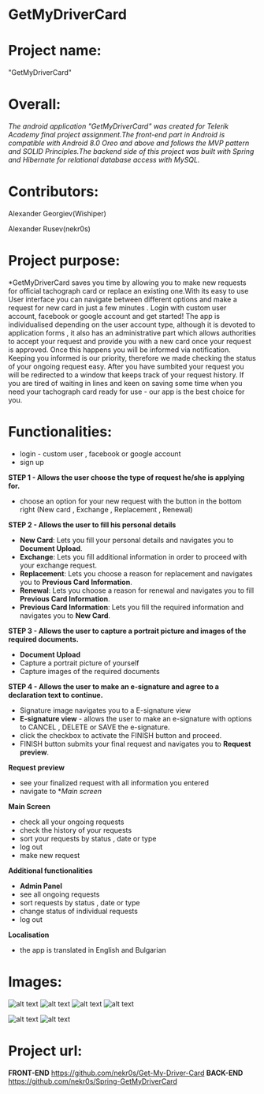# GetMyDriverCard

**<h1>Project name:</h1>** "GetMyDriverCard"

**<h1>Overall:</h1>**
 
 *The android application "GetMyDriverCard" was created for Telerik Academy final project assignment.The front-end part in Android is compatible with Android 8.0 Oreo and above and  follows the MVP pattern and SOLID Principles.The backend side of this project was built with Spring and Hibernate for relational database access with MySQL.*

**<h1>Contributors:</h1>**
Alexander Georgiev(Wishiper)

Alexander Rusev(nekr0s)

**<h1>Project purpose:</h1>**

*GetMyDriverCard saves you time by allowing you to make new requests for official tachograph card or replace an existing one.With its easy to use User interface you can navigate between different options and make a request for new card in just a few minutes . Login with custom user account, facebook or google account and get started!
The app is individualised depending on the user account type, although it is devoted to application forms , it also has an administrative part which allows authorities to accept your request and provide you with a new card once your request is approved. Once this happens you will be informed via notification. Keeping you informed is our priority, therefore we made checking the status of your ongoing request easy. After you have sumbited your request you will be redirected to a window that keeps track of your request history.
If you are tired of waiting in lines and keen on saving some time when you need your tachograph card ready for use - our app is the best choice for you.

**<h1>Functionalities:</h1>**
- login - custom user , facebook or google account
- sign up

**STEP 1 - Allows the user choose the type of request he/she is applying for.**
- choose an option for your new request with the button in the bottom right (New card , Exchange , Replacement , Renewal)

**STEP 2 - Allows the user to fill his personal details**
- **New Card**: Lets you fill your personal details and navigates you to **Document Upload**.
- **Exchange**: Lets you fill additional information in order to proceed with your exchange request.
- **Replacement**: Lets you choose a reason for replacement and navigates you to **Previous Card Information**.
- **Renewal**: Lets you choose a reason for renewal and navigates you to fill **Previous Card Information**.
- **Previous Card Information**: Lets you fill the required information and navigates you to **New Card**.

**STEP 3 - Allows the user to capture a portrait picture and images of the required documents.**
- **Document Upload** 
- Capture a portrait picture of yourself 
- Capture images of the required documents

**STEP 4 - Allows the user to make an e-signature and agree to a declaration text to continue.**
- Signature image navigates you to a E-signature view
- **E-signature view** - allows the user to make an e-signature with options to CANCEL , DELETE or SAVE the e-signature.
- click the checkbox to activate the FINISH button and proceed.
- FINISH button submits your final request and navigates you to **Request preview**.

**Request preview**
- see your finalized request with all information you entered
- navigate to **Main screen* 

**Main Screen**
- check all your ongoing requests 
- check the history of your requests
- sort your requests by status , date or type
- log out
- make new request

**Additional functionalities**
- **Admin Panel**
- see all ongoing requests
- sort requests by status , date or type
- change status of individual requests
- log out

**Localisation**
- the app is translated in English and Bulgarian

**<h1>Images: </h1>**
![alt text](https://ibb.co/kkVNJV)
![alt text](https://gyazo.com/49b4bc9bed8bb9bce28154150458631d)
![alt text](https://gyazo.com/892a10cf9fe5899b722cc3c64980b212)
![alt text](https://gyazo.com/77222a23d4fe056a21a2b4413bf807f8)

![alt text](https://im2.ezgif.com/tmp/ezgif-2-65e667362563.gif) ![alt text](https://im2.ezgif.com/tmp/ezgif-2-dfcbc0616de3.gif)
**<h1>Project url:</h1>** 
**FRONT-END** https://github.com/nekr0s/Get-My-Driver-Card 
**BACK-END** https://github.com/nekr0s/Spring-GetMyDriverCard
